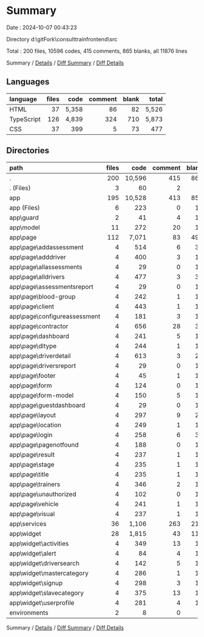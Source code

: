 # Summary

Date : 2024-10-07 00:43:23

Directory d:\\gitFork\\consulttrainfrontend\\src

Total : 200 files,  10596 codes, 415 comments, 865 blanks, all 11876 lines

Summary / [Details](details.md) / [Diff Summary](diff.md) / [Diff Details](diff-details.md)

## Languages
| language | files | code | comment | blank | total |
| :--- | ---: | ---: | ---: | ---: | ---: |
| HTML | 37 | 5,358 | 86 | 82 | 5,526 |
| TypeScript | 126 | 4,839 | 324 | 710 | 5,873 |
| CSS | 37 | 399 | 5 | 73 | 477 |

## Directories
| path | files | code | comment | blank | total |
| :--- | ---: | ---: | ---: | ---: | ---: |
| . | 200 | 10,596 | 415 | 865 | 11,876 |
| . (Files) | 3 | 60 | 2 | 6 | 68 |
| app | 195 | 10,528 | 413 | 857 | 11,798 |
| app (Files) | 6 | 223 | 0 | 14 | 237 |
| app\\guard | 2 | 41 | 4 | 11 | 56 |
| app\\model | 11 | 272 | 20 | 12 | 304 |
| app\\page | 112 | 7,071 | 83 | 498 | 7,652 |
| app\\page\\addassessment | 4 | 514 | 6 | 34 | 554 |
| app\\page\\adddriver | 4 | 400 | 3 | 18 | 421 |
| app\\page\\allassessments | 4 | 29 | 0 | 11 | 40 |
| app\\page\\alldrivers | 4 | 477 | 3 | 35 | 515 |
| app\\page\\assessmentsreport | 4 | 29 | 0 | 11 | 40 |
| app\\page\\blood-group | 4 | 242 | 1 | 17 | 260 |
| app\\page\\client | 4 | 443 | 1 | 16 | 460 |
| app\\page\\configureassessment | 4 | 181 | 3 | 17 | 201 |
| app\\page\\contractor | 4 | 656 | 28 | 31 | 715 |
| app\\page\\dashboard | 4 | 241 | 5 | 18 | 264 |
| app\\page\\dltype | 4 | 244 | 1 | 16 | 261 |
| app\\page\\driverdetail | 4 | 613 | 3 | 25 | 641 |
| app\\page\\driversreport | 4 | 29 | 0 | 11 | 40 |
| app\\page\\footer | 4 | 45 | 1 | 10 | 56 |
| app\\page\\form | 4 | 124 | 0 | 10 | 134 |
| app\\page\\form-model | 4 | 150 | 5 | 13 | 168 |
| app\\page\\guestdashboard | 4 | 29 | 0 | 11 | 40 |
| app\\page\\layout | 4 | 297 | 9 | 20 | 326 |
| app\\page\\location | 4 | 249 | 1 | 16 | 266 |
| app\\page\\login | 4 | 258 | 6 | 35 | 299 |
| app\\page\\pagenotfound | 4 | 188 | 0 | 13 | 201 |
| app\\page\\result | 4 | 237 | 1 | 16 | 254 |
| app\\page\\stage | 4 | 235 | 1 | 16 | 252 |
| app\\page\\title | 4 | 235 | 1 | 16 | 252 |
| app\\page\\trainers | 4 | 346 | 2 | 18 | 366 |
| app\\page\\unauthorized | 4 | 102 | 0 | 12 | 114 |
| app\\page\\vehicle | 4 | 241 | 1 | 16 | 258 |
| app\\page\\visual | 4 | 237 | 1 | 16 | 254 |
| app\\services | 36 | 1,106 | 263 | 211 | 1,580 |
| app\\widget | 28 | 1,815 | 43 | 111 | 1,969 |
| app\\widget\\activities | 4 | 349 | 13 | 19 | 381 |
| app\\widget\\alert | 4 | 84 | 4 | 14 | 102 |
| app\\widget\\driversearch | 4 | 142 | 5 | 15 | 162 |
| app\\widget\\mastercategory | 4 | 286 | 1 | 17 | 304 |
| app\\widget\\signup | 4 | 298 | 3 | 15 | 316 |
| app\\widget\\slavecategory | 4 | 375 | 13 | 17 | 405 |
| app\\widget\\userprofile | 4 | 281 | 4 | 14 | 299 |
| environments | 2 | 8 | 0 | 2 | 10 |

Summary / [Details](details.md) / [Diff Summary](diff.md) / [Diff Details](diff-details.md)